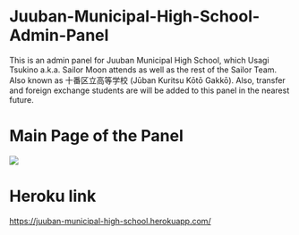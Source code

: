 # Juuban-Municipal-High-School-Admin-Panel

This is an admin panel for Juuban Municipal High School, which Usagi Tsukino a.k.a. Sailor Moon attends as well as the rest of the Sailor Team. Also known as 十番区立高等学校 (Jūban Kuritsu Kōtō Gakkō). Also, transfer and foreign exchange students are will be added to this panel in the nearest future.

# Main Page of the Panel

<img src="Main Page.jpg">

# Heroku link

https://juuban-municipal-high-school.herokuapp.com/
